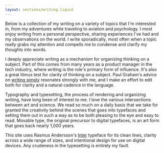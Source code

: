```yaml
---
layout: sections/writing.liquid
---
```


Below is a collection of my writing on a variety of topics that I'm interested in, from my adventures while traveling to aviation and psychology. I most enjoy writing from a personal perspective, sharing experiences I've had and my observations on the world. I write sporadically, most often when a topic really grabs my attention and compells me to condense and clarify my thoughts into words.

I deeply appreciate writing as a mechanism for organizing thinking on a subject. Part of this comes from many years as a product manager in the tech industry, where writing is the role's primary form of influence. It's also a great litmus test for clarity of thinking on a subject. Paul Graham's advice on [writing simply](https://www.paulgraham.com/simply.html) resonates strongly with me, and I make an effort to edit both for clarity and a natural cadence in the language.

Typography and typesetting, the process of rendering and organizing writing, have long been of interest to me. I love the various intersections between art and science. We read so much on a daily basis that we take for granted the creativity behind the scenes that goes into typefaces and setting them out in such a way as to be both pleasing to the eye and easy to read. Movable type, the original precursor to digital typefaces, is an art form that goes back nearly 1,000 years.

This site uses Rasmus Andersson's [Inter](https://rsms.me/inter) typeface for its clean lines, clarity across a wide range of sizes, and intentional design for use on digital devices. Any crudeness in the typesetting is entirely my fault.
